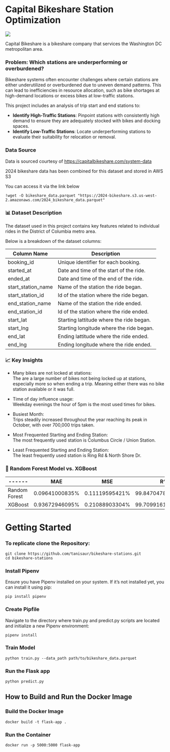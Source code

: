 # Capital Bikeshare Station Optimization

![](https://ehq-production-us-california.imgix.net/8e99a9b5c3a7d7b7f21e4de60a1590a0047dc1a0/original/1648656975/9d18f654954b781418520d665f59eeae_blob?1648656975-unsplash--undefined&auto=compress%2Cformat&)

Capital Bikeshare is a bikeshare company that services the Washington DC metropolitan area. 

### Problem: Which stations are underperforming or overburdened?
Bikeshare systems often encounter challenges where certain stations are either underutilized or overburdened due to uneven demand patterns. This can lead to inefficiencies in resource allocation, such as bike shortages at high-demand locations or excess bikes at low-traffic stations.

This project includes an analysis of trip start and end stations to:

- **Identify High-Traffic Stations**: Pinpoint stations with consistently high demand to ensure they are adequately stocked with bikes and docking spaces.
- **Identify Low-Traffic Stations**: Locate underperforming stations to evaluate their suitability for relocation or removal.

### Data Source
Data is sourced courtesy of https://capitalbikeshare.com/system-data

2024 bikeshare data has been combined for this dataset and stored in AWS S3

You can access it via the link below

`!wget -O bikeshare_data.parquet "https://2024-bikeshare.s3.us-west-2.amazonaws.com/2024_bikeshare_data.parquet"`

### 📊 Dataset Description

The dataset used in this project contains key features related to individual rides in the District of Columbia metro area. 

Below is a breakdown of the dataset columns:

Column Name |	Description|
| ------ | ------ |
| booking_id	| Unique identifier for each booking. |
| started_at |	Date and time of the start of the ride. |
| ended_at	| Date and time of the end of the ride. |
| start_station_name	| Name of the station the ride began. |
| start_station_id	| Id of the station where the ride began. |
| end_station_name	| Name of the station the ride ended. |
| end_station_id | Id of the station where the ride ended. | 
| start_lat |  Starting lattitude where the ride began. |
| start_lng |  Starting longitude where the ride began. |
| end_lat |  Ending lattitude where the ride ended. |
| end_lng | Ending longitude where the ride ended. |

### 📈 Key Insights

- Many bikes are not locked at stations: <br>
    The are a large number of bikes not being locked up at stations, especially more so when ending a trip. Meaning either there was no bike station available or it was full.

-  Time of day influence usage: <br>
    Weekday evenings the hour of 5pm is the most used times for bikes.

-  Busiest Month: <br>
    Trips steadily increased throughout the year reaching its peak in October, with over 700,000 trips taken.   

- Most Frequented Starting and Ending Station: <br>
    The most frequently used station is  Columbus Circle / Union Station.

- Least Frequented Starting and Ending Station: <br>
    The least frequently used station is Ring Rd & North Shore Dr.

### 🤖 Random Forest Model vs. XGBoost
|------ |MAE |	MSE | R^2 | 
| ------ | ------ | ------ | ------ | 
| Random Forest | 0.09641000835% | 0.11119595421%| 99.84704785555573% |
| XGBoost	| 0.93672946095%	| 0.21088903304% |	99.7099161148% |

# Getting Started

### To replicate clone the Repository:
```
git clone https://github.com/tanisaur/bikeshare-stations.git
cd bikeshare-stations
```
### Install Pipenv
Ensure you have Pipenv installed on your system. If it’s not installed yet, you can install it using pip:
``` 
pip install pipenv
```

### Create Pipfile

Navigate to the directory where train.py and predict.py scripts are located and initialize a new Pipenv environment:

``` 
pipenv install
```

### Train Model

``` 
python train.py --data_path path/to/bikeshare_data.parquet
```

### Run the Flask app

``` 
python predict.py
 ```
## How to Build and Run the Docker Image

### Build the Docker Image
```
docker build -t flask-app .
```
### Run the Container
```
docker run -p 5000:5000 flask-app
```
